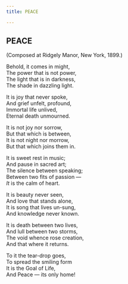 ```yaml
---
title: PEACE

---
```





  

## PEACE

(Composed at Ridgely Manor, New York, 1899.)

Behold, it comes in might,  
The power that is not power,  
The light that is in darkness,  
The shade in dazzling light.

It is joy that never spoke,  
And grief unfelt, profound,  
Immortal life unlived,  
Eternal death unmourned.

It is not joy nor sorrow,  
But that which is between,  
It is not night nor morrow,  
But that which joins them in.

It is sweet rest in music;  
And pause in sacred art;  
The silence between speaking;  
Between two fits of passion —  
*It* is the calm of heart.

It is beauty never seen,  
And love that stands alone,  
It is song that lives un-sung,  
And knowledge never known.

It is death between two lives,  
And lull between two storms,  
The void whence rose creation,  
And that where it returns.

To it the tear-drop goes,  
To spread the smiling form  
It is the Goal of Life,  
And Peace — its only home!



